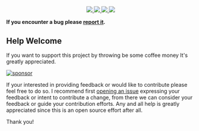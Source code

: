 <h1 align="center">
  <!-- TODO: Logo -->
</h1>

<p align="center">
  <a href="https://pkg.go.dev/github.com/robertwhurst/navaros">
    <img src="https://img.shields.io/badge/godoc-reference-blue.svg">
  </a>
  <a href="https://goreportcard.com/report/github.com/robertwhurst/navaros">
    <img src="https://goreportcard.com/badge/github.com/robertwhurst/navaros">
  </a>
  <a href="https://github.com/RobertWHurst/Navaros/actions/workflows/ci.yml">
    <img src="https://github.com/RobertWHurst/Navaros/actions/workflows/ci.yml/badge.svg">
  </a>
  <a href="https://github.com/sponsors/RobertWHurst">
    <img src="https://img.shields.io/static/v1?label=Sponsor&message=%E2%9D%A4&logo=GitHub&color=%23fe8e86">
  </a>
</p>

__If you encounter a bug please [report it][bug-report].__

## Help Welcome

If you want to support this project by throwing be some coffee money It's
greatly appreciated.

[![sponsor](https://img.shields.io/static/v1?label=Sponsor&message=%E2%9D%A4&logo=GitHub&color=%23fe8e86)](https://github.com/sponsors/RobertWHurst)

If your interested in providing feedback or would like to contribute please feel
free to do so. I recommend first [opening an issue][feature-request] expressing
your feedback or intent to contribute a change, from there we can consider your
feedback or guide your contribution efforts. Any and all help is greatly
appreciated since this is an open source effort after all.

Thank you!

[bug-report]: https://github.com/RobertWHurst/Relign/issues/new?template=bug_report.md
[feature-request]: https://github.com/RobertWHurst/Relign/issues/new?template=feature_request.md
